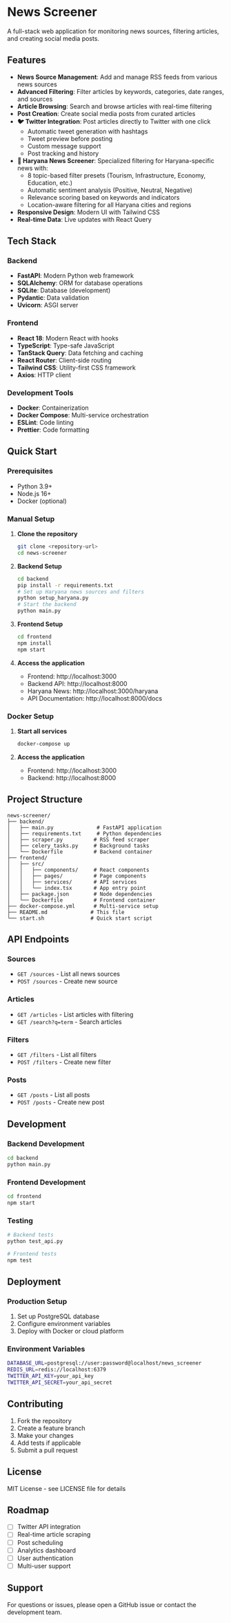 # News Screener

A full-stack web application for monitoring news sources, filtering articles, and creating social media posts.

## Features

- **News Source Management**: Add and manage RSS feeds from various news sources
- **Advanced Filtering**: Filter articles by keywords, categories, date ranges, and sources
- **Article Browsing**: Search and browse articles with real-time filtering
- **Post Creation**: Create social media posts from curated articles
- **🐦 Twitter Integration**: Post articles directly to Twitter with one click
  - Automatic tweet generation with hashtags
  - Tweet preview before posting
  - Custom message support
  - Post tracking and history
- **🌟 Haryana News Screener**: Specialized filtering for Haryana-specific news with:
  - 8 topic-based filter presets (Tourism, Infrastructure, Economy, Education, etc.)
  - Automatic sentiment analysis (Positive, Neutral, Negative)
  - Relevance scoring based on keywords and indicators
  - Location-aware filtering for all Haryana cities and regions
- **Responsive Design**: Modern UI with Tailwind CSS
- **Real-time Data**: Live updates with React Query

## Tech Stack

### Backend
- **FastAPI**: Modern Python web framework
- **SQLAlchemy**: ORM for database operations
- **SQLite**: Database (development)
- **Pydantic**: Data validation
- **Uvicorn**: ASGI server

### Frontend
- **React 18**: Modern React with hooks
- **TypeScript**: Type-safe JavaScript
- **TanStack Query**: Data fetching and caching
- **React Router**: Client-side routing
- **Tailwind CSS**: Utility-first CSS framework
- **Axios**: HTTP client

### Development Tools
- **Docker**: Containerization
- **Docker Compose**: Multi-service orchestration
- **ESLint**: Code linting
- **Prettier**: Code formatting

## Quick Start

### Prerequisites
- Python 3.9+
- Node.js 16+
- Docker (optional)

### Manual Setup

1. **Clone the repository**
   ```bash
   git clone <repository-url>
   cd news-screener
   ```

2. **Backend Setup**
   ```bash
   cd backend
   pip install -r requirements.txt
   # Set up Haryana news sources and filters
   python setup_haryana.py
   # Start the backend
   python main.py
   ```

3. **Frontend Setup**
   ```bash
   cd frontend
   npm install
   npm start
   ```

4. **Access the application**
   - Frontend: http://localhost:3000
   - Backend API: http://localhost:8000
   - Haryana News: http://localhost:3000/haryana
   - API Documentation: http://localhost:8000/docs

### Docker Setup

1. **Start all services**
   ```bash
   docker-compose up
   ```

2. **Access the application**
   - Frontend: http://localhost:3000
   - Backend: http://localhost:8000

## Project Structure

```
news-screener/
├── backend/
│   ├── main.py              # FastAPI application
│   ├── requirements.txt     # Python dependencies
│   ├── scraper.py          # RSS feed scraper
│   ├── celery_tasks.py     # Background tasks
│   └── Dockerfile          # Backend container
├── frontend/
│   ├── src/
│   │   ├── components/     # React components
│   │   ├── pages/          # Page components
│   │   ├── services/       # API services
│   │   └── index.tsx       # App entry point
│   ├── package.json        # Node dependencies
│   └── Dockerfile          # Frontend container
├── docker-compose.yml      # Multi-service setup
├── README.md              # This file
└── start.sh               # Quick start script
```

## API Endpoints

### Sources
- `GET /sources` - List all news sources
- `POST /sources` - Create new source

### Articles
- `GET /articles` - List articles with filtering
- `GET /search?q=term` - Search articles

### Filters
- `GET /filters` - List all filters
- `POST /filters` - Create new filter

### Posts
- `GET /posts` - List all posts
- `POST /posts` - Create new post

## Development

### Backend Development
```bash
cd backend
python main.py
```

### Frontend Development
```bash
cd frontend
npm start
```

### Testing
```bash
# Backend tests
python test_api.py

# Frontend tests
npm test
```

## Deployment

### Production Setup
1. Set up PostgreSQL database
2. Configure environment variables
3. Deploy with Docker or cloud platform

### Environment Variables
```bash
DATABASE_URL=postgresql://user:password@localhost/news_screener
REDIS_URL=redis://localhost:6379
TWITTER_API_KEY=your_api_key
TWITTER_API_SECRET=your_api_secret
```

## Contributing

1. Fork the repository
2. Create a feature branch
3. Make your changes
4. Add tests if applicable
5. Submit a pull request

## License

MIT License - see LICENSE file for details

## Roadmap

- [ ] Twitter API integration
- [ ] Real-time article scraping
- [ ] Post scheduling
- [ ] Analytics dashboard
- [ ] User authentication
- [ ] Multi-user support

## Support

For questions or issues, please open a GitHub issue or contact the development team.